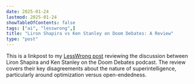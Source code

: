 ```yaml
---
date: 2025-01-24
lastmod: 2025-01-24
showTableOfContents: false
tags: ["ai", "lesswrong",]
title: "Liron Shapira vs Ken Stanley on Doom Debates: A Review"
type: "post"
---
```

This is a linkpost to my [LessWrong post](https://www.lesswrong.com/posts/PvDNm2NZDyRdG9fCh/liron-shapira-vs-ken-stanley-on-doom-debates-a-review) reviewing the discussion between Liron Shapira and Ken Stanley on the Doom Debates podcast. The review covers their key disagreements about the nature of superintelligence, particularly around optimization versus open-endedness.